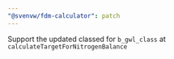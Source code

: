 ```yaml
---
"@svenvw/fdm-calculator": patch
---
```


Support the updated classed for `b_gwl_class` at `calculateTargetForNitrogenBalance`
